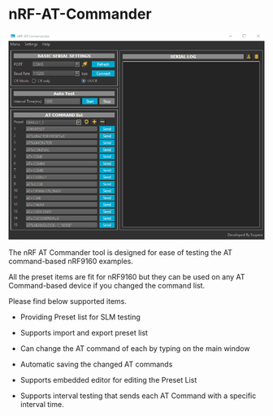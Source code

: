 # nRF-AT-Commander

<img src="https://github.com/olleheugene/nRF-AT-Commander/blob/main/document_resources/nrf_atcommander.gif">



The nRF AT Commander tool is designed for ease of testing the AT command-based nRF9160 examples.

All the preset items are fit for nRF9160 but they can be used on any AT Command-based device if you changed the command list.



Please find below supported items.

- Providing Preset list for SLM testing
- Supports import and export preset list 
- Can change the AT command of each by typing on the main window
- Automatic saving the changed AT commands
- Supports embedded editor for editing the Preset List

- Supports interval testing that sends each AT Command with a specific interval time.

